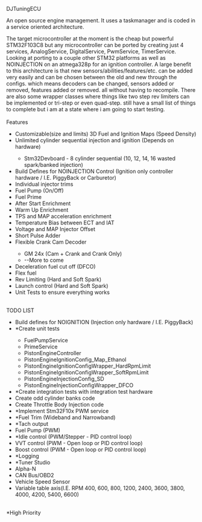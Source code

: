 DJTuningECU

An open source engine management. It uses a taskmanager and is coded in a service oriented architecture.

The target microcontroller at the moment is the cheap but powerful STM32F103C8 but any microcontroller can be ported by creating just 4 services, AnalogService, DigitalService, PwmService, TimerService. Looking at porting to a couple other STM32 platforms as well as NOINJECTION on an atmega328p for an ignition controller. A large benefit to this architecture is that new sensors/abilities/features/etc. can be added very easily and can be chosen between the old and new through the configs. which means decoders can be changed, sensors added or removed, features added or removed. all without having to recompile. There are also some wrapper classes where things like two step rev limiters can be implemented or tri-step or even quad-step. still have a small list of things to complete but i am at a state where i am going to start testing.
<br>
<br>
Features<br>
<ul>
  <li>Customizable(size and limits) 3D Fuel and Ignition Maps (Speed Density)</li>
  <li>Unlimited cylinder sequential injection and ignition (Depends on hardware)</li>
    <ul>
      <li>Stm32Devboard - 8 cylinder sequential (10, 12, 14, 16 wasted spark/banked injection)</li>
    </ul>
  <li>Build Defines for NOINJECTION Control (Ignition only controller hardware / I.E. PiggyBack or Carburetor)</li>
  <li>Individual injector trims</li>
  <li>Fuel Pump (On/Off)</li>
  <li>Fuel Prime</li>
  <li>After Start Enrichment</li>
  <li>Warm Up Enrichment</li>
  <li>TPS and MAP acceleration enrichment</li>
  <li>Temperature Bias between ECT and IAT</li>
  <li>Voltage and MAP Injector Offset</li>
  <li>Short Pulse Adder</li>
  <li>Flexible Crank Cam Decoder</li>
    <ul>
      <li>GM 24x (Cam + Crank and Crank Only)</li>
      <li>--More to come</li>
    </ul>
  <li>Deceleration fuel cut off (DFCO)</li>
  <li>Flex fuel</li>
  <li>Rev Limiting (Hard and Soft Spark)</li>
  <li>Launch control (Hard and Soft Spark)</li>
  <li>Unit Tests to ensure everything works</li>
</ul>
<br>
TODO LIST<br>
<ul>
  <li>Build defines for NOIGNITION (Injection only hardware / I.E. PiggyBack)</li>
  <li>*Create unit tests</li>
    <ul>
      <li>FuelPumpService</li>
      <li>PrimeService</li>
      <li>PistonEngineController</li>
      <li>PistonEngineIgnitionConfig_Map_Ethanol</li>
      <li>PistonEngineIgnitionConfigWrapper_HardRpmLimit</li>
      <li>PistonEngineIgnitionConfigWrapper_SoftRpmLimit</li>
      <li>PistonEngineInjectionConfig_SD</li>
      <li>PistonEngineInjectionConfigWrapper_DFCO</li>
    </ul>
  <li>*Create integration tests with integration test hardware</li>
  <li>Create odd cylinder banks code</li>
  <li>Create Throttle Body Injection code</li>
  <li>*Implement Stm32F10x PWM service</li>
  <li>*Fuel Trim (Wideband and Narrowband)</li>
  <li>*Tach output</li>
  <li>Fuel Pump (PWM)</li>
  <li>*Idle control (PWM/Stepper - PID control loop)</li>
  <li>VVT control (PWM - Open loop or PID control loop)</li>
  <li>Boost control (PWM - Open loop or PID control loop)</li>
  <li>*Logging</li>
  <li>*Tuner Studio</li>
  <li>Alpha-N</li>
  <li>CAN Bus/OBD2</li>
  <li>Vehicle Speed Sensor</li>
  <li>Variable table axis(I.E. RPM 400, 600, 800, 1200, 2400, 3600, 3800, 4000, 4200, 5400, 6600)</li>
</ul><br>
  *High Priority
